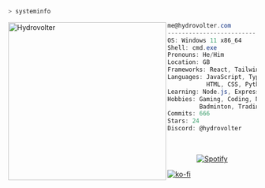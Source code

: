 ```zsh
> systeminfo
```

<img align="left" src="https://hydrovolter.com/assets/HydroSimple512.png" alt="Hydrovolter" width="320" /> 

```csharp
me@hydrovolter.com
-------------------------
OS: Windows 11 x86_64
Shell: cmd.exe
Pronouns: He/Him
Location: GB
Frameworks: React, Tailwind CSS, Vite
Languages: JavaScript, TypeScript,
           HTML, CSS, Python
Learning: Node.js, Express, MongoDB
Hobbies: Gaming, Coding, Music, Chess,
         Badminton, Trading
Commits: 666
Stars: 24
Discord: @hydrovolter
```
&nbsp;<div align="center">
  [![Spotify](https://spotify.hydrovolter.com/api/spotify?background_color=0d1117&border_color=ffffff)](https://open.spotify.com/user/3kogdp4la37u7pd7rugded814)

</div>

[![ko-fi](https://ko-fi.com/img/githubbutton_sm.svg)](https://ko-fi.com/P5P21EN7BN)

